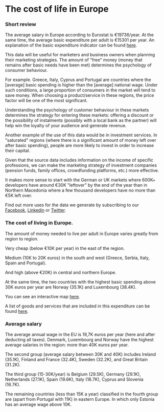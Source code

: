 # The cost of life in Europe

### Short review

The average salary in Europe according to Eurostat is €19736/year. At the same time, the average basic expenditure per adult is €15301 per year. An explanation of the basic expenditure indicator can be found [here](https://tinyurl.com/2ay2amop). 

This data will be useful for marketers and business owners when planning their marketing strategies. The amount of "free" money (money that remains after basic needs have been met) determines the psychology of consumer behaviour. 

For example. Greece, Italy, Cyprus and Portugal are countries where the [average] basic spending is higher than the [average] national wage. Under such conditions, a large proportion of consumers in the market will tend to save money. When choosing a product/service in these regions, the price factor will be one of the most significant.

Understanding the psychology of customer behaviour in these markets determines the strategy for entering these markets: offering a discount or the possibility of instalments (possibly with a local bank as the partner) will help win the loyalty of your audience and generate revenue.

Another example of the use of this data would be in investment services. In "saturated" regions (where there is a significant amount of money left over after basic spending), people are more likely to invest in order to increase their capital.

Given that the source data includes information on the income of specific professions, we can make the marketing strategy of investment companies (pension funds, family offices, crowdfunding platforms, etc.) more effective.

It makes more sense to start with the German or UK markets where 600K+ developers have around €30K "leftover" by the end of the year than in Northern Macedonia where a few thousand developers have no more than €5K left over.

Find out more uses for the data we generate by subscribing to our [Facebook](https://www.facebook.com/Panoptic-Insights-100224529382600), [Linkedin](https://www.linkedin.com/company/panopticinsights) or [Twitter](https://twitter.com/insidepanoptic).

### The cost of living in Europe. 

The amount of money needed to live per adult in Europe varies greatly from region to region. 

Very cheap (below €10K per year) in the east of the region. 

Medium (10K to 20K euros) in the south and west (Greece, Serbia, Italy, Spain and Portugal). 

And high (above €20K) in central and northern Europe. 

At the same time, the two countries with the highest basic spending above 30K euros per year are Norway (35.1K) and Luxembourg (38.4K). 

You can see an interactive map [here](https://tinyurl.com/2ar88ctw). 

A list of goods and services that are included in this expenditure can be found [here](https://tinyurl.com/2ay2amop). 

### Average salary

The average annual wage in the EU is 19,7K euros per year (here and after deducting all taxes). Denmark, Luxembourg and Norway have the highest average salaries in the region: more than 40K euros per year. 

The second group (average salary between 30K and 40K) includes Ireland (35.1K), Finland and France (32.4K), Sweden (32.2K), and Great Britain (31.2K). 

The third group (15-30K/year) is Belgium (29.5K), Germany (29.1K), Netherlands (27.1K), Spain (19.6K), Italy (18.7K), Cyprus and Slovenia (16.7K).

The remaining countries (less than 15K a year) classified in the fourth group are (apart from Portugal with 11K) in eastern Europe. In which only Estonia has an average wage above 10K. 

